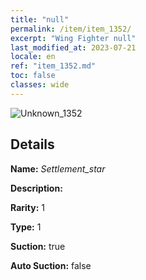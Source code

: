 ```yaml
---
title: "null"
permalink: /item/item_1352/
excerpt: "Wing Fighter null"
last_modified_at: 2023-07-21
locale: en
ref: "item_1352.md"
toc: false
classes: wide
---
```



 ![Unknown_1352](/images/item/Settlement_star_p.png)



## Details

 **Name:** *Settlement_star* 

 **Description:** 

 **Rarity:** 1 

 **Type:** 1 

 **Suction:** true 

 **Auto Suction:** false 


